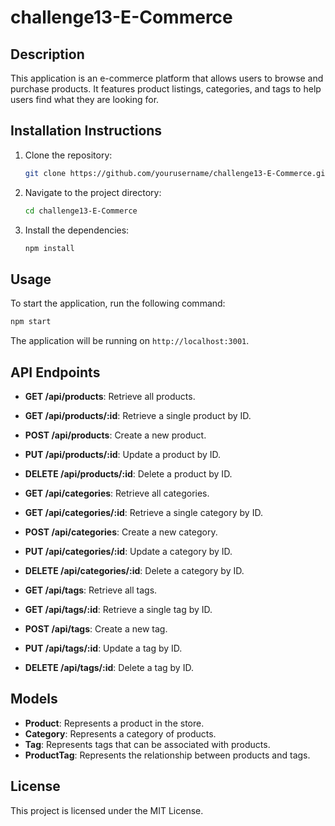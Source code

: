 # challenge13-E-Commerce

## Description
This application is an e-commerce platform that allows users to browse and purchase products. It features product listings, categories, and tags to help users find what they are looking for.

## Installation Instructions
1. Clone the repository:
   ```bash
   git clone https://github.com/yourusername/challenge13-E-Commerce.git
   ```
2. Navigate to the project directory:
   ```bash
   cd challenge13-E-Commerce
   ```
3. Install the dependencies:
   ```bash
   npm install
   ```

## Usage
To start the application, run the following command:
```bash
npm start
```
The application will be running on `http://localhost:3001`.

## API Endpoints
- **GET /api/products**: Retrieve all products.
- **GET /api/products/:id**: Retrieve a single product by ID.
- **POST /api/products**: Create a new product.
- **PUT /api/products/:id**: Update a product by ID.
- **DELETE /api/products/:id**: Delete a product by ID.

- **GET /api/categories**: Retrieve all categories.
- **GET /api/categories/:id**: Retrieve a single category by ID.
- **POST /api/categories**: Create a new category.
- **PUT /api/categories/:id**: Update a category by ID.
- **DELETE /api/categories/:id**: Delete a category by ID.

- **GET /api/tags**: Retrieve all tags.
- **GET /api/tags/:id**: Retrieve a single tag by ID.
- **POST /api/tags**: Create a new tag.
- **PUT /api/tags/:id**: Update a tag by ID.
- **DELETE /api/tags/:id**: Delete a tag by ID.

## Models
- **Product**: Represents a product in the store.
- **Category**: Represents a category of products.
- **Tag**: Represents tags that can be associated with products.
- **ProductTag**: Represents the relationship between products and tags.

## License
This project is licensed under the MIT License.
